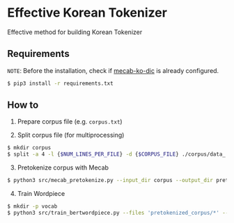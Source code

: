 # Effective Korean Tokenizer

Effective method for building Korean Tokenizer

## Requirements

`NOTE`: Before the installation, check if [mecab-ko-dic](https://bitbucket.org/eunjeon/mecab-ko-dic/src/master/) is already configured.

```bash
$ pip3 install -r requirements.txt
```

## How to

1. Prepare corpus file (e.g. `corpus.txt`)

2. Split corpus file (for multiprocessing)

```bash
$ mkdir corpus
$ split -a 4 -l {$NUM_LINES_PER_FILE} -d {$CORPUS_FILE} ./corpus/data_
```

3. Pretokenize corpus with Mecab

```bash
$ python3 src/mecab_pretokenize.py --input_dir corpus --output_dir pretokenized_corpus --num_processes 16
```

4. Train Wordpiece

```bash
$ mkdir -p vocab
$ python3 src/train_bertwordpiece.py --files 'pretokenized_corpus/*' --out vocab
```
